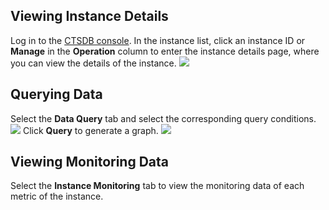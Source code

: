 ## Viewing Instance Details
Log in to the [CTSDB console](https://console.cloud.tencent.com/ctsdb). In the instance list, click an instance ID or **Manage** in the **Operation** column to enter the instance details page, where you can view the details of the instance.
![](https://main.qcloudimg.com/raw/18719d7726ab07388b8130f033c56958.png)

## Querying Data
Select the **Data Query** tab and select the corresponding query conditions.
![](https://main.qcloudimg.com/raw/bb490eba911344f3617261a10e8c0192.png)
Click **Query** to generate a graph.
![](https://main.qcloudimg.com/raw/76bd90874dc7abcb9e2c6f77806bb383.png)

## Viewing Monitoring Data
Select the **Instance Monitoring** tab to view the monitoring data of each metric of the instance.

